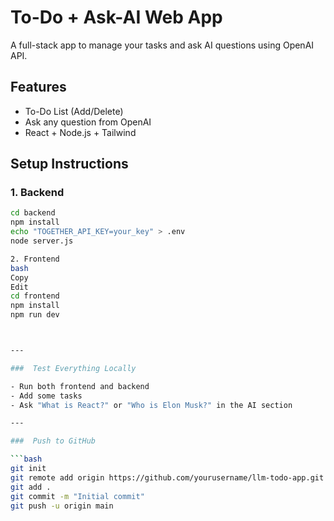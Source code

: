 # To-Do + Ask-AI Web App

A full-stack app to manage your tasks and ask AI questions using OpenAI API.

## Features

- To-Do List (Add/Delete)
- Ask any question from OpenAI
- React + Node.js + Tailwind

## Setup Instructions

### 1. Backend

```bash
cd backend
npm install
echo "TOGETHER_API_KEY=your_key" > .env
node server.js

2. Frontend
bash
Copy
Edit
cd frontend
npm install
npm run dev



---

###  Test Everything Locally

- Run both frontend and backend
- Add some tasks
- Ask "What is React?" or "Who is Elon Musk?" in the AI section

---

###  Push to GitHub

```bash
git init
git remote add origin https://github.com/yourusername/llm-todo-app.git
git add .
git commit -m "Initial commit"
git push -u origin main

